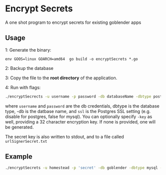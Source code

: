 # Encrypt Secrets

A one shot program to encrypt secrets for existing goblender apps


## Usage

1: Generate the binary:

~~~
env GOOS=linux GOARCH=amd64  go build -o encryptSecrets *.go
~~~

2: Backup the database

3: Copy the file to the **root directory** of the application.

4: Run with flags:

~~~bash
./encryptSecrects -u username -p password -db databaseName -dbtype postgres -s ssl 
~~~

where `username` and `password` are the db credentials, dbtype is the database type, -db is the datbase name, 
and `ssl` is the Postgres SSL setting (e.g. disable for postgres, false for mysql). You can optionally specify `-key`
as well, providing a 32 character encryption key. If none is provided, one will be generated.

The secret key is also written to stdout, and to a file called `urlSignerSecret.txt`

## Example

~~~bash
./encryptSecrets -u homestead -p 'secret' -db goblender -dbtype mysql -s false -key rHbaqmfdhmdrDDPIytYhwSRzcvpOesjZ
~~~